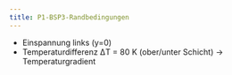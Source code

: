 ```yaml
---
title: P1-BSP3-Randbedingungen
---
```


- Einspannung links (y=0)
- Temperaturdifferenz ΔT = 80 K (ober/unter Schicht) → Temperaturgradient
